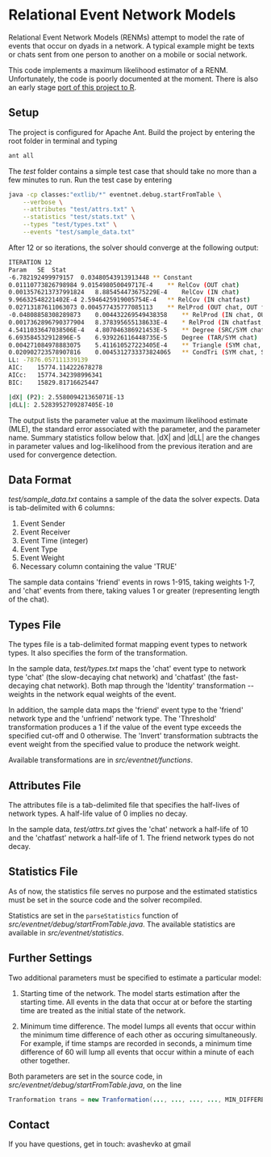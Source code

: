 # Relational Event Network Models

Relational Event Network Models (RENMs) attempt to model the rate of events that occur on dyads in a network.
A typical example might be texts or chats sent from one person to another on a mobile or social network.

This code implements a maximum likelihood estimator of a RENM. Unfortunately, the code is poorly documented at the moment.
There is also an early stage [port of this project to R](https://github.com/balachia/renmr).


## Setup

The project is configured for Apache Ant. Build the project by entering the root folder in terminal and typing

```sh
ant all
```

The *test* folder contains a simple test case that should take no more than a few minutes to run.  Run the test case by entering 

```sh
java -cp classes:"extlib/*" eventnet.debug.startFromTable \
    --verbose \
    --attributes "test/attrs.txt" \
    --statistics "test/stats.txt" \
    --types "test/types.txt" \
    --events "test/sample_data.txt" 
```

After 12 or so iterations, the solver should converge at the following output:

```sh
ITERATION 12
Param   SE  Stat
-6.782192499979157  0.03480543913913448 ** Constant
0.01110773826798984 9.015498050049717E-4    ** RelCov (OUT chat)
0.0013576213737991824   8.885454473675229E-4    RelCov (IN chat)
9.96632548221402E-4 2.5946425919005754E-4   ** RelCov (IN chatfast)
0.02713187611063073 0.004577435777085113    ** RelProd (OUT chat, OUT friend)
-0.04808858308289873    0.004432269549438358    ** RelProd (IN chat, OUT friend)
0.0017362896790377904   8.378395655138633E-4    * RelProd (IN chatfast, OUT friend)
4.5411033647038506E-4   4.807046386921453E-5    ** Degree (SRC/SYM chat)
6.693584532912896E-5    6.939226116448735E-5    Degree (TAR/SYM chat)
0.004271084978883075    5.411610527223405E-4    ** Triangle (SYM chat, SYM chat)
0.020902723578907816    0.0045312733373824065   ** CondTri (SYM chat, SYM chat [OUT friend])
LL: -7876.057111339139
AIC:    15774.114222678278
AICc:   15774.342398996341
BIC:    15829.81716625447

|dX| (P2): 2.558009421365071E-13
|dLL|: 2.5283952709287405E-10
```

The output lists the parameter value at the maximum likelihood estimate (MLE), the standard error associated with the parameter, and the parameter name. Summary statistics follow below that.
|dX| and |dLL| are the changes in parameter values and log-likelihood from the previous iteration and are used for convergence detection.


## Data Format

*test/sample_data.txt* contains a sample of the data the solver expects. Data is tab-delimited with 6 columns:

1. Event Sender
2. Event Receiver
3. Event Time (integer)
4. Event Type
5. Event Weight
6. Necessary column containing the value 'TRUE'

The sample data contains 'friend' events in rows 1-915, taking weights 1-7, and 'chat' events from there, taking values 1 or greater (representing length of the chat). 


## Types File

The types file is a tab-delimited format mapping event types to network types. It also specifies the form of the transformation.

In the sample data, *test/types.txt* maps the 'chat' event type to network type 'chat' (the slow-decaying chat network) and 'chatfast' (the fast-decaying chat network). Both map through the 'Identity' transformation -- weights in the network equal weights of the event.

In addition, the sample data maps the 'friend' event type to the 'friend' network type and the 'unfriend' network type. The 'Threshold' transformation produces a 1 if the value of the event type exceeds the specified cut-off and 0 otherwise. The 'Invert' transformation subtracts the event weight from the specified value to produce the network weight.

Available transformations are in *src/eventnet/functions*.


## Attributes File

The attributes file is a tab-delimited file that specifies the half-lives of network types. A half-life value of 0 implies no decay.

In the sample data, *test/attrs.txt* gives the 'chat' network a half-life of 10 and the 'chatfast' network a half-life of 1. The friend network types do not decay.


## Statistics File

As of now, the statistics file serves no purpose and the estimated statistics must be set in the source code and the solver recompiled.

Statistics are set in the `parseStatistics` function of *src/eventnet/debug/startFromTable.java*. The available statistics are available in *src/eventnet/statistics*.


## Further Settings

Two additional parameters must be specified to estimate a particular model:

1. Starting time of the network.
The model starts estimation after the starting time. All events in the data that occur at or before the starting time are treated as the initial state of the network.

2. Minimum time difference.
The model lumps all events that occur within the minimum time difference of each other as occuring simultaneously.
For example, if time stamps are recorded in seconds, a minimum time difference of 60 will lump all events that occur within a minute of each other together.

Both parameters are set in the source code, in *src/eventnet/debug/startFromTable.java*, on the line

```Java
Tranformation trans = new Tranformation(..., ..., ..., ..., MIN_DIFFERENCE, STARTING_TIME)
```


## Contact

If you have questions, get in touch: avashevko at gmail

